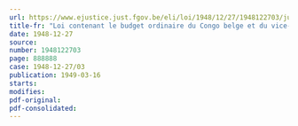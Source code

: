 ```yaml
---
url: https://www.ejustice.just.fgov.be/eli/loi/1948/12/27/1948122703/justel
title-fr: "Loi contenant le budget ordinaire du Congo belge et du vice-gouvernement général du Rwanda-Burundi pour l'exercice 1948"
date: 1948-12-27
source:
number: 1948122703
page: 888888
case: 1948-12-27/03
publication: 1949-03-16
starts:
modifies:
pdf-original:
pdf-consolidated:
---
```


